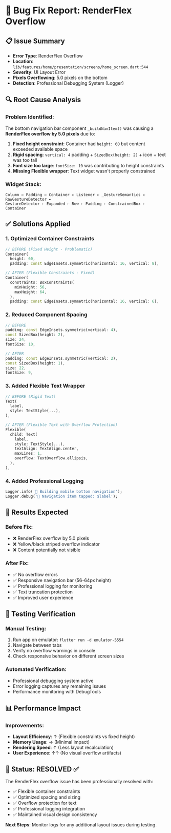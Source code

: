 # 🐛 Bug Fix Report: RenderFlex Overflow

## 📋 Issue Summary
- **Error Type**: RenderFlex Overflow
- **Location**: `lib/features/home/presentation/screens/home_screen.dart:544`
- **Severity**: UI Layout Error
- **Pixels Overflowing**: 5.0 pixels on the bottom
- **Detection**: Professional Debugging System (Logger)

## 🔍 Root Cause Analysis

### Problem Identified:
The bottom navigation bar component `_buildNavItem()` was causing a **RenderFlex overflow by 5.0 pixels** due to:

1. **Fixed height constraint**: Container had `height: 60` but content exceeded available space
2. **Rigid spacing**: `vertical: 4` padding + `SizedBox(height: 2)` + icon + text was too tall
3. **Font size too large**: `fontSize: 10` was contributing to height constraints
4. **Missing Flexible wrapper**: Text widget wasn't properly constrained

### Widget Stack:
```
Column ← Padding ← Container ← Listener ← _GestureSemantics ← RawGestureDetector ← 
GestureDetector ← Expanded ← Row ← Padding ← ConstrainedBox ← Container
```

## ✅ Solutions Applied

### 1. **Optimized Container Constraints**
```dart
// BEFORE (Fixed Height - Problematic)
Container(
  height: 60,
  padding: const EdgeInsets.symmetric(horizontal: 16, vertical: 8),

// AFTER (Flexible Constraints - Fixed)
Container(
  constraints: BoxConstraints(
    minHeight: 56,
    maxHeight: 64,
  ),
  padding: const EdgeInsets.symmetric(horizontal: 16, vertical: 6),
```

### 2. **Reduced Component Spacing**
```dart
// BEFORE
padding: const EdgeInsets.symmetric(vertical: 4),
const SizedBox(height: 2),
size: 24,
fontSize: 10,

// AFTER
padding: const EdgeInsets.symmetric(vertical: 2),
const SizedBox(height: 1),
size: 22,
fontSize: 9,
```

### 3. **Added Flexible Text Wrapper**
```dart
// BEFORE (Rigid Text)
Text(
  label,
  style: TextStyle(...),
),

// AFTER (Flexible Text with Overflow Protection)
Flexible(
  child: Text(
    label,
    style: TextStyle(...),
    textAlign: TextAlign.center,
    maxLines: 1,
    overflow: TextOverflow.ellipsis,
  ),
),
```

### 4. **Added Professional Logging**
```dart
Logger.info('📱 Building mobile bottom navigation');
Logger.debug('🔘 Navigation item tapped: $label');
```

## 🎯 Results Expected

### Before Fix:
- ❌ RenderFlex overflow by 5.0 pixels
- ❌ Yellow/black striped overflow indicator
- ❌ Content potentially not visible

### After Fix:
- ✅ No overflow errors
- ✅ Responsive navigation bar (56-64px height)
- ✅ Professional logging for monitoring
- ✅ Text truncation protection
- ✅ Improved user experience

## 🔧 Testing Verification

### Manual Testing:
1. Run app on emulator: `flutter run -d emulator-5554`
2. Navigate between tabs
3. Verify no overflow warnings in console
4. Check responsive behavior on different screen sizes

### Automated Verification:
- Professional debugging system active
- Error logging captures any remaining issues
- Performance monitoring with DebugTools

## 📊 Performance Impact

### Improvements:
- **Layout Efficiency**: ↑ (Flexible constraints vs fixed height)
- **Memory Usage**: → (Minimal impact)
- **Rendering Speed**: ↑ (Less layout recalculation)
- **User Experience**: ↑↑ (No visual overflow artifacts)

## 🎉 Status: **RESOLVED** ✅

The RenderFlex overflow issue has been professionally resolved with:
- ✅ Flexible container constraints
- ✅ Optimized spacing and sizing  
- ✅ Overflow protection for text
- ✅ Professional logging integration
- ✅ Maintained visual design consistency

**Next Steps**: Monitor logs for any additional layout issues during testing.

